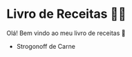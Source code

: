 # Livro de Receitas :man_cook:

Olá! Bem vindo ao meu livro de receitas :wave:

- Strogonoff de Carne